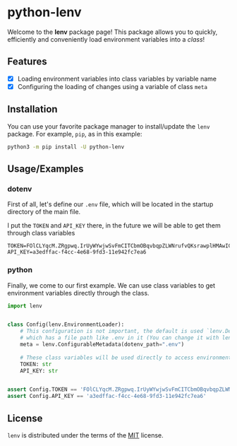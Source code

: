 # python-lenv

Welcome to the **lenv** package page!
This package allows you to quickly, efficiently and conveniently load environment variables into a *class*!


## Features
 
- [x] Loading environment variables into class variables by variable name
- [x] Configuring the loading of changes using a variable of class `meta`

## Installation

You can use your favorite package manager to install/update the `lenv` package. For example, `pip`, as in this example:

```bash
python3 -m pip install -U python-lenv
```

    
## Usage/Examples

### dotenv

First of all, let's define our `.env` file, which will be located in the startup directory of the main file.

I put the `TOKEN` and `API_KEY` there, in the future we will be able to get them through class variables

```dotenv
TOKEN=FOlCLYqcM.ZRgpwq.IrUyWYwjwSvFmCITCbmOBqvbqpZLWNrufvQKsrawplHMAwICSjBJvSlkJFaeENCrYkdOUeqSwmwQoMbTEJLLFLIGDLXaWF.HsNqciQnXitjhzXO
API_KEY=a3edffac-f4cc-4e68-9fd3-11e942fc7ea6
```

### python

Finally, we come to our first example. We can use class variables to get environment variables directly through the class.

```python
import lenv


class Config(lenv.EnvironmentLoader):
    # This configuration is not important, the default is used `lenv.DefaultMetadata` 
    # which has a file path like .env in it (You can change it with lenv.Config.DEFAULT_DOTENV_FILE_PATH). But for example, let's leave it
    meta = lenv.ConfigurableMetadata(dotenv_path=".env")
    
    # These class variables will be used directly to access environment variables －O－
    TOKEN: str
    API_KEY: str


assert Config.TOKEN == 'FOlCLYqcM.ZRgpwq.IrUyWYwjwSvFmCITCbmOBqvbqpZLWNrufvQKsrawplHMAwICSjBJvSlkJFaeENCrYkdOUeqSwmwQoMbTEJLLFLIGDLXaWF.HsNqciQnXitjhzXO'
assert Config.API_KEY == 'a3edffac-f4cc-4e68-9fd3-11e942fc7ea6'
```
## License

`lenv` is distributed under the terms of the [MIT](https://choosealicense.com/licenses/mit/) license.

 